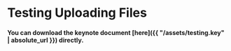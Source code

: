 # Testing Uploading Files

#### You can download the keynote document [here]({{ "/assets/testing.key" | absolute_url }}) directly.
